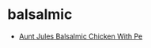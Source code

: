 # balsalmic

 * [Aunt Jules Balsalmic Chicken With Pe](../../index/a/aunt-jules-balsalmic-chicken-with-pe.json)
